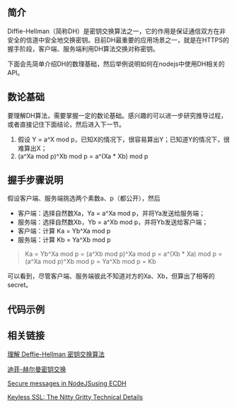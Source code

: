 ## 简介

Diffie-Hellman（简称DH）是密钥交换算法之一，它的作用是保证通信双方在非安全的信道中安全地交换密钥。目前DH最重要的应用场景之一，就是在HTTPS的握手阶段，客户端、服务端利用DH算法交换对称密钥。

下面会先简单介绍DH的数理基础，然后举例说明如何在nodejs中使用DH相关的API。

## 数论基础

要理解DH算法，需要掌握一定的数论基础。感兴趣的可以进一步研究推导过程，或者直接记住下面结论，然后进入下一节。

1. 假设 Y = a^X mod p，已知X的情况下，很容易算出Y；已知道Y的情况下，很难算出X；
2. (a^Xa mod p)^Xb mod p = a^(Xa * Xb) mod p

## 握手步骤说明

假设客户端、服务端挑选两个素数a、p（都公开），然后

* 客户端：选择自然数Xa，Ya = a^Xa mod p，并将Ya发送给服务端；
* 服务端：选择自然数Xb，Yb = a^Xb mod p，并将Yb发送给客户端；
* 客户端：计算 Ka = Yb^Xa mod p
* 服务端：计算 Kb = Ya^Xb mod p

>Ka = Yb^Xa mod p 
    = (a^Xb mod p)^Xa mod p 
    = a^(Xb * Xa) mod p
    = (a^Xa mod p)^Xb mod p
    = Ya^Xb mod p
    = Kb

可以看到，尽管客户端、服务端彼此不知道对方的Xa、Xb，但算出了相等的secret。

## 代码示例

## 相关链接

[理解 Deffie-Hellman 密钥交换算法](http://wsfdl.com/algorithm/2016/02/04/%E7%90%86%E8%A7%A3Diffie-Hellman%E5%AF%86%E9%92%A5%E4%BA%A4%E6%8D%A2%E7%AE%97%E6%B3%95.html)

[迪菲-赫尔曼密钥交换](https://zh.wikipedia.org/zh-cn/%E8%BF%AA%E8%8F%B2-%E8%B5%AB%E7%88%BE%E6%9B%BC%E5%AF%86%E9%91%B0%E4%BA%A4%E6%8F%9B)

[Secure messages in NodeJSusing ECDH](https://cafedev.org/article/2016/11/secure-messages-in-nodejs-using-ecdh/)

[Keyless SSL: The Nitty Gritty Technical Details](https://blog.cloudflare.com/keyless-ssl-the-nitty-gritty-technical-details/)